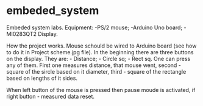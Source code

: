 # embeded_system
Embeded system labs.
Equipment: -PS/2 mouse;
	   -Arduino Uno board;
	   -MI0283QT2 Display.

How the project works.
Mouse schould be wired to Arduino board (see how to do it in Project scheme.jpg file).
In the beginning there are three buttons on the display. 
They are: - Distance;
	  - Circle sq;
	  - Rect sq.
One can press any of them. First one measures distance, that mouse went,
second - square of the sircle based on it diameter,
third - square of the rectangle based on lengths of it sides.

When left button of the mouse is pressed then pause moude is activated,
if right button - measured data reset.

